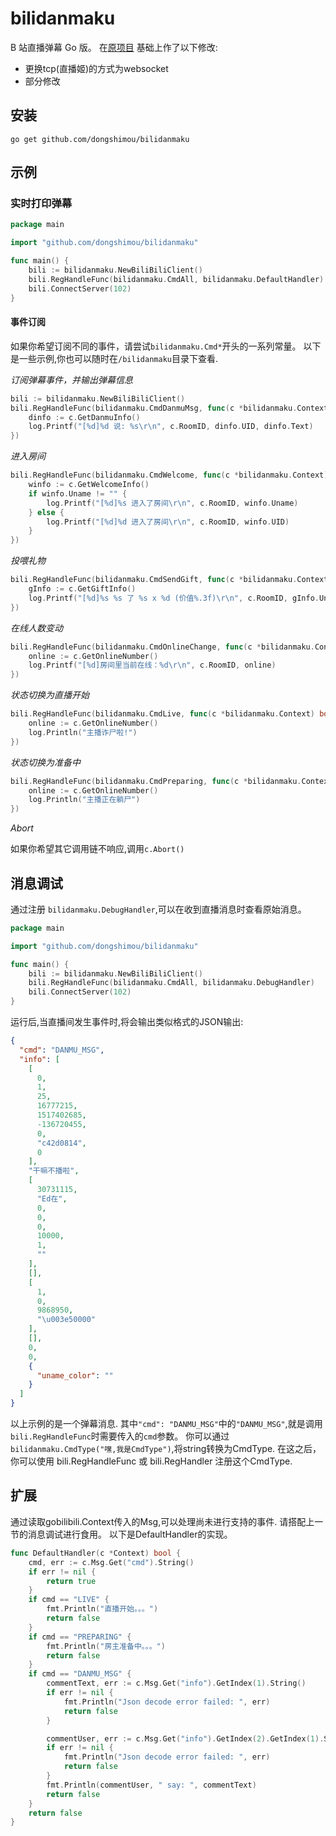 # bilidanmaku

B 站直播弹幕 Go 版。
在[原项目](https://github.com/lyyyuna/gobilibili) 基础上作了以下修改:

* 更换tcp(直播姬)的方式为websocket
* 部分修改

## 安装
```
go get github.com/dongshimou/bilidanmaku
``` 
## 示例

### 实时打印弹幕

```go
package main

import "github.com/dongshimou/bilidanmaku"

func main() {
	bili := bilidanmaku.NewBiliBiliClient()
	bili.RegHandleFunc(bilidanmaku.CmdAll, bilidanmaku.DefaultHandler)
	bili.ConnectServer(102)
}
```
#### 事件订阅
如果你希望订阅不同的事件，请尝试`bilidanmaku.Cmd*`开头的一系列常量。
以下是一些示例,你也可以随时在`/bilidanmaku`目录下查看.

*订阅弹幕事件，并输出弹幕信息*

```go
bili := bilidanmaku.NewBiliBiliClient()
bili.RegHandleFunc(bilidanmaku.CmdDanmuMsg, func(c *bilidanmaku.Context) {
	dinfo := c.GetDanmuInfo()
	log.Printf("[%d]%d 说: %s\r\n", c.RoomID, dinfo.UID, dinfo.Text)
})
```

*进入房间*

```go
bili.RegHandleFunc(bilidanmaku.CmdWelcome, func(c *bilidanmaku.Context) {
	winfo := c.GetWelcomeInfo()
	if winfo.Uname != "" {
		log.Printf("[%d]%s 进入了房间\r\n", c.RoomID, winfo.Uname)
	} else {
		log.Printf("[%d]%d 进入了房间\r\n", c.RoomID, winfo.UID)
	}
})
```
*投喂礼物*

```go
bili.RegHandleFunc(bilidanmaku.CmdSendGift, func(c *bilidanmaku.Context) {
	gInfo := c.GetGiftInfo()
	log.Printf("[%d]%s %s 了 %s x %d (价值%.3f)\r\n", c.RoomID, gInfo.Uname, gInfo.Action, gInfo.GiftName, gInfo.Num, float32(gInfo.Price*gInfo.Num)/1000)
})
```
*在线人数变动*

```go
bili.RegHandleFunc(bilidanmaku.CmdOnlineChange, func(c *bilidanmaku.Context) bool {
	online := c.GetOnlineNumber()
	log.Printf("[%d]房间里当前在线：%d\r\n", c.RoomID, online)
})
```
*状态切换为直播开始*

```go
bili.RegHandleFunc(bilidanmaku.CmdLive, func(c *bilidanmaku.Context) bool {
	online := c.GetOnlineNumber()
	log.Println("主播诈尸啦!")
})
```
*状态切换为准备中*

```go
bili.RegHandleFunc(bilidanmaku.CmdPreparing, func(c *bilidanmaku.Context) bool {
	online := c.GetOnlineNumber()
	log.Println("主播正在躺尸")
})
```
*Abort*

如果你希望其它调用链不响应,调用`c.Abort()`

## 消息调试
通过注册 `bilidanmaku.DebugHandler`,可以在收到直播消息时查看原始消息。 

```go
package main

import "github.com/dongshimou/bilidanmaku"

func main() {
	bili := bilidanmaku.NewBiliBiliClient()
	bili.RegHandleFunc(bilidanmaku.CmdAll, bilidanmaku.DebugHandler)
	bili.ConnectServer(102)
}
```
运行后,当直播间发生事件时,将会输出类似格式的JSON输出:

```json
{
  "cmd": "DANMU_MSG",
  "info": [
    [
      0,
      1,
      25,
      16777215,
      1517402685,
      -136720455,
      0,
      "c42d0814",
      0
    ],
    "干嘛不播啦",
    [
      30731115,
      "Ed在",
      0,
      0,
      0,
      10000,
      1,
      ""
    ],
    [],
    [
      1,
      0,
      9868950,
      "\u003e50000"
    ],
    [],
    0,
    0,
    {
      "uname_color": ""
    }
  ]
}
```
以上示例的是一个弹幕消息.
其中`"cmd": "DANMU_MSG"`中的`"DANMU_MSG"`,就是调用`bili.RegHandleFunc`时需要传入的`cmd`参数。
你可以通过`bilidanmaku.CmdType("嘿,我是CmdType")`,将string转换为CmdType.
在这之后，你可以使用 bili.RegHandleFunc 或 bili.RegHandler 注册这个CmdType.

## 扩展
通过读取gobilibili.Context传入的Msg,可以处理尚未进行支持的事件.
请搭配上一节的消息调试进行食用。
以下是DefaultHandler的实现。

```go
func DefaultHandler(c *Context) bool {
	cmd, err := c.Msg.Get("cmd").String()
	if err != nil {
		return true
	}
	if cmd == "LIVE" {
		fmt.Println("直播开始。。。")
		return false
	}
	if cmd == "PREPARING" {
		fmt.Println("房主准备中。。。")
		return false
	}
	if cmd == "DANMU_MSG" {
		commentText, err := c.Msg.Get("info").GetIndex(1).String()
		if err != nil {
			fmt.Println("Json decode error failed: ", err)
			return false
		}

		commentUser, err := c.Msg.Get("info").GetIndex(2).GetIndex(1).String()
		if err != nil {
			fmt.Println("Json decode error failed: ", err)
			return false
		}
		fmt.Println(commentUser, " say: ", commentText)
		return false
	}
	return false
}
```






